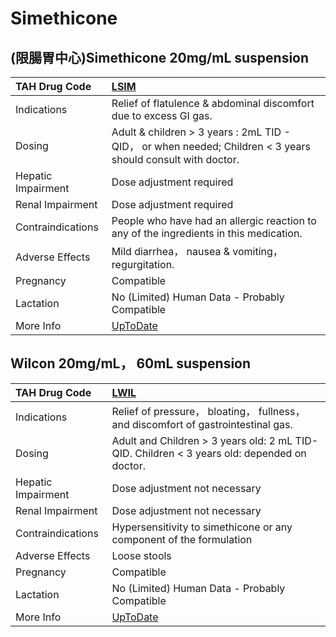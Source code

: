 # Simethicone

## (限腸胃中心)Simethicone 20mg/mL suspension

| TAH Drug Code      | [LSIM](https://www.tahsda.org.tw/drugs/hissearch.php?drug_code=LSIM)                                        |
|:-------------------|:------------------------------------------------------------------------------------------------------------|
| Indications        | Relief of flatulence & abdominal discomfort due to excess GI gas.                                           |
| Dosing             | Adult & children > 3 years : 2mL TID - QID， or when needed; Children < 3 years should consult with doctor. |
| Hepatic Impairment | Dose adjustment required                                                                                    |
| Renal Impairment   | Dose adjustment required                                                                                    |
| Contraindications  | People who have had an allergic reaction to any of the ingredients in this medication.                      |
| Adverse Effects    | Mild diarrhea， nausea & vomiting， regurgitation.                                                          |
| Pregnancy          | Compatible                                                                                                  |
| Lactation          | No (Limited) Human Data - Probably Compatible                                                               |
| More Info          | [UpToDate](https://www.uptodate.com/contents/simethicone-drug-information)                                  |

## Wilcon 20mg/mL， 60mL suspension

| TAH Drug Code      | [LWIL](https://www.tahsda.org.tw/drugs/hissearch.php?drug_code=LWIL)                        |
|:-------------------|:--------------------------------------------------------------------------------------------|
| Indications        | Relief of pressure， bloating， fullness， and discomfort of gastrointestinal gas.          |
| Dosing             | Adult and Children > 3 years old: 2 mL TID-QID. Children < 3 years old: depended on doctor. |
| Hepatic Impairment | Dose adjustment not necessary                                                               |
| Renal Impairment   | Dose adjustment not necessary                                                               |
| Contraindications  | Hypersensitivity to simethicone or any component of the formulation                         |
| Adverse Effects    | Loose stools                                                                                |
| Pregnancy          | Compatible                                                                                  |
| Lactation          | No (Limited) Human Data - Probably Compatible                                               |
| More Info          | [UpToDate](https://www.uptodate.com/contents/simethicone-drug-information)                  |

